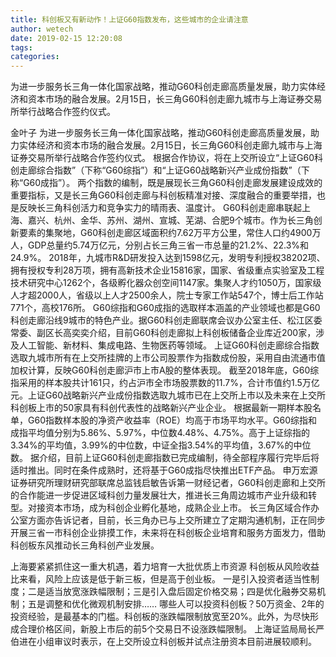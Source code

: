 ```yaml
---
title: 科创板又有新动作！上证G60指数发布，这些城市的企业请注意
author: wetech
date: 2019-02-15 12:20:08
tags: 
categories: 
---
```

为进一步服务长三角一体化国家战略，推动G60科创走廊高质量发展，助力实体经济和资本市场的融合发展。2月15日，长三角G60科创走廊九城市与上海证券交易所举行战略合作签约仪式。
<!-- more -->
金叶子
为进一步服务长三角一体化国家战略，推动G60科创走廊高质量发展，助力实体经济和资本市场的融合发展。2月15日，长三角G60科创走廊九城市与上海证券交易所举行战略合作签约仪式。
根据合作协议，将在上交所设立“上证G60科创走廊综合指数”（下称“G60综指”）和“上证G60战略新兴产业成份指数”（下称“G60成指”）。
两个指数的编制，既是展现长三角G60科创走廊发展建设成效的重要指标，又是长三角G60科创走廊与科创板精准对接、深度融合的重要举措，也是反映长三角科创活力和竞争实力的晴雨表、温度计。
G60科创走廊串联起上海、嘉兴、杭州、金华、苏州、湖州、宣城、芜湖、合肥9个城市。作为长三角创新要素的集聚地，G60科创走廊区域面积约7.62万平方公里，常住人口约4900万人，GDP总量约5.74万亿元，分别占长三角三省一市总量的21.2%、22.3%和24.9%。
2018年，九城市R&D研发投入达到1598亿元，发明专利授权38202项、拥有授权专利28万项，拥有高新技术企业15816家，国家、省级重点实验室及工程技术研究中心1262个，各级孵化器众创空间1147家。集聚人才约1050万，国家级人才超2000人，省级以上人才2500余人，院士专家工作站547个，博士后工作站771个，高校176所。
G60综指和G60成指的选取样本涵盖的产业领域也都是G60科创走廊沿线9城市的特色产业。据G60科创走廊联席会议办公室主任、松江区委常委、副区长高奕奕介绍，目前G60科创走廊拟上科创板储备企业库近200家，涉及人工智能、新材料、集成电路、生物医药等领域。
上证G60科创走廊综合指数选取九城市所有在上交所挂牌的上市公司股票作为指数成份股，采用自由流通市值加权计算，反映G60科创走廊沪市上市A股的整体表现。
截至2018年底，G60综指采用的样本股共计161只，约占沪市全市场股票数的11.7%，合计市值约1.5万亿元。上证G60战略新兴产业成份指数选取九城市已在上交所上市以及未来在上交所科创板上市的50家具有科创代表性的战略新兴产业企业。
根据最新一期样本股名单，G60指数样本股的净资产收益率（ROE）均高于市场平均水平。G60综指和成指平均值分别为5.86%、5.97%，中位数4.48%、4.75%。高于上证综指的3.34%的平均值，3.99%的中位数，中证全指3.54%的平均值，3.67%的中位数。
据介绍，目前上证G60科创走廊指数已完成编制，待全部程序履行完毕后将适时推出。同时在条件成熟时，还将基于G60成指尽快推出ETF产品。
申万宏源证券研究所理财研究部联席总监钱启敏告诉第一财经记者，G60科创走廊和上交所的合作能进一步促进区域科创力量发展壮大，推进长三角周边城市产业升级和转型。对接资本市场，成为科创企业孵化基地，成熟企业上市。
长三角区域合作办公室方面亦告诉记者，目前，长三角办已与上交所建立了定期沟通机制，正在同步开展三省一市科创企业排摸工作，未来将在科创板企业培育和服务方面发力，借助科创板东风推动长三角科创产业发展。
 
 
上海要紧紧抓住这一重大机遇，着力培育一大批优质上市资源
科创板从风险收益比来看，风险上应该是低于新三板，但是高于创业板。
一是引入投资者适当性制度；二是适当放宽涨跌幅限制；三是引入盘后固定价格交易；四是优化融券交易机制；五是调整和优化微观机制安排……
哪些人可以投资科创板？50万资金、2年的投资经验，是最基本的门槛。科创板的涨跌幅限制放宽至20%。此外，为尽快形成合理价格区间，新股上市后的前5个交易日不设涨跌幅限制。
上海证监局局长严伯进在小组审议时表示，在上交所设立科创板并试点注册资本目前进展较顺利。
